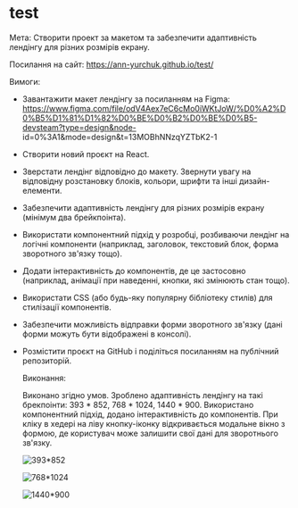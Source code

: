 # test

Мета: Створити проект за макетом та забезпечити адаптивність лендінгу для різних розмірів екрану.

Посилання на сайт: https://ann-yurchuk.github.io/test/

Вимоги:

- Завантажити макет лендінгу за посиланням на Figma: https://www.figma.com/file/odV4Aex7eC6cMo0iWKtJoW/%D0%A2%D0%B5%D1%81%D1%82%D0%BE%D0%B2%D0%BE%D0%B5-devsteam?type=design&node- id=0%3A1&mode=design&t=13MOBhNNzqYZTbK2-1
- Створити новий проєкт на React.
- Зверстати лендінг відповідно до макету. Звернути увагу на відповідну розстановку блоків, кольори, шрифти та інші дизайн-елементи.
- Забезпечити адаптивність лендінгу для різних розмірів екрану (мінімум два брейкпоінта).
- Використати компонентний підхід у розробці, розбиваючи лендінг на логічні компоненти (наприклад, заголовок, текстовий блок, форма зворотного зв'язку тощо).
- Додати інтерактивність до компонентів, де це застосовно (наприклад, анімації при наведенні, кнопки, які змінюють стан тощо).
- Використати CSS (або будь-яку популярну бібліотеку стилів) для стилізації компонентів.
- Забезпечити можливість відправки форми зворотного зв'язку (дані форми можуть бути відображені в консолі).
- Розмістити проєкт на GitHub і поділіться посиланням на публічний репозиторій.

  Виконання:

  Виконано згідно умов. Зроблено адаптивність лендінгу на такі брекпоінти: 393 * 852, 768 * 1024, 1440 * 900. Використано компонентний підхід, додано інтерактивність до компонентів. При кліку в хедері на ліву кнопку-іконку відкривається модальне вікно з формою, де користувач може залишити свої дані для зворотнього зв'язку.

  ![393*852](https://github.com/Ann-Yurchuk/test/assets/105579383/9fa8327d-f36a-4579-a02d-21ff62ec7690)

   
  ![768*1024](https://github.com/Ann-Yurchuk/test/assets/105579383/adf42d64-2a5d-4bd0-aeb9-13344c49bb66)

  
  ![1440*900](https://github.com/Ann-Yurchuk/test/assets/105579383/f0f8bfa0-051e-45aa-a903-79f38e91bf47)





  

